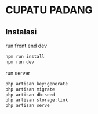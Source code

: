 # CUPATU PADANG

## Instalasi

run front end dev
```bash
npm run install
npm run dev
```

run server
```bash
php artisan key:generate
php artisan migrate
php artisan db:seed
php artisan storage:link
php artisan serve
```